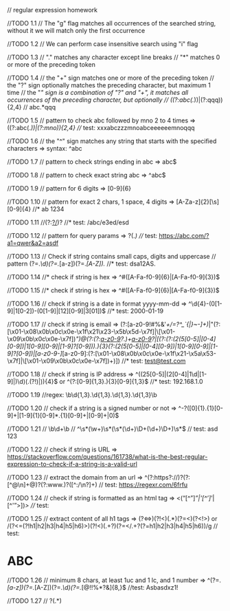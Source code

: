 // regular expression homework

//TODO 1.1
// The "g" flag matches all occurrences of the searched string, without it we will match only the first occurrence

//TODO 1.2
// We can perform case insensitive search using "i" flag

//TODO 1.3
// "." matches any character except line breaks
// "*" matches 0 or more of the preceding token

//TODO 1.4
// the "+" sign matches one or more of the preceding token
// the "?" sign optionally matches the preceding character, but maximum 1 time
// the "*" sign is a combination of  "?" and "+", it matches all occurrences of the preceding character, but optionally
// ((?:abc(.*))|(?:qqq)){2,4}
// abc.*qqq

//TODO 1.5
// pattern to check abc followed by mno 2 to 4 times => ((?:abc(.*))|(?:mno)){2,4}
//* test: xxxabczzzmnoabceeeeeemnoqqq

//TODO 1.6
// the "^" sign matches any string that starts with the specified characters => syntax: ^abc

//TODO 1.7
// pattern to check strings ending in abc => abc$

//TODO 1.8
// pattern to check exact string abc => ^abc$

//TODO 1.9
// pattern for 6 digits => [0-9]{6}

//TODO 1.10
// pattern for exact 2 chars, 1 space, 4 digits => [A-Za-z]{2}[\s][0-9]{4}
//* ab 1234

//TODO 1.11
//(?:[?/](.*))?
//* test: /abc/e3ed/esd

//TODO 1.12
// pattern for query params => \?(.*)
//* test: https://abc.com/?a1=qwer&a2=asdf

//TODO 1.13
// Check if string contains small caps, digits and uppercase
// pattern (?=.*\d)(?=.*[a-z])(?=.*[A-Z]).*
//* test:  dsa12AS.

//TODO 1.14
//* check if string is hex => ^#([A-Fa-f0-9]{6}|[A-Fa-f0-9]{3})$

//TODO 1.15
//* check if string is hex => ^#([A-Fa-f0-9]{6}|[A-Fa-f0-9]{3})$

//TODO 1.16
// check if string is a date in format yyyy-mm-dd => ^\d{4}-(0[1-9]|1[0-2])-(0[1-9]|[12][0-9]|3[01])$
//* test: 2000-01-19

//TODO 1.17
// check if string is email => (?:[a-z0-9!#$%&'*+/=?^_`{|}~-]+(?:\.[a-z0-9!#$%&'*+/=?^_`{|}~-]+)*|"(?:[\x01-\x08\x0b\x0c\x0e-\x1f\x21\x23-\x5b\x5d-\x7f]|\\[\x01-\x09\x0b\x0c\x0e-\x7f])*")@(?:(?:[a-z0-9](?:[a-z0-9-]*[a-z0-9])?\.)+[a-z0-9](?:[a-z0-9-]*[a-z0-9])?|\[(?:(?:(2(5[0-5]|[0-4][0-9])|1[0-9][0-9]|[1-9]?[0-9]))\.){3}(?:(2(5[0-5]|[0-4][0-9])|1[0-9][0-9]|[1-9]?[0-9])|[a-z0-9-]*[a-z0-9]:(?:[\x01-\x08\x0b\x0c\x0e-\x1f\x21-\x5a\x53-\x7f]|\\[\x01-\x09\x0b\x0c\x0e-\x7f])+)\])
//* test: test@test.com

//TODO 1.18 
// check if string is IP address => ^((25[0-5]|(2[0-4]|1\d|[1-9]|)\d)(\.(?!$)|$)){4}$ or ^(?:[0-9]{1,3}\.){3}[0-9]{1,3}$
//* test: 192.168.1.0

//TODO 1.19
//regex: \b\d{1,3}\.\d{1,3}\.\d{1,3}\.\d{1,3}\b

//TODO 1.20
// check if a string is a signed number or not => ^-?([0]{1}\.{1}[0-9]+|[1-9]{1}[0-9]*\.{1}[0-9]+|[0-9]+|0)$

//TODO 1.21
// \b\d+\b
// ^\s*(\w+)\s*\(\s*(\d+)\D+(\d+)\D+\)\s*$
// test: asd 123 

//TODO 1.22
// check if string is URL => https://stackoverflow.com/questions/161738/what-is-the-best-regular-expression-to-check-if-a-string-is-a-valid-url

//TODO 1.23
// extract the domain from an url => ^(?:https?:\/\/)?(?:[^@\n]+@)?(?:www\.)?([^:\/\n?]+)
// test: https://regexr.com/6frfu

//TODO 1.24
// check if string is formatted as an html tag => <(“[^”]*”|'[^’]*’|[^'”>])*>
//* test: <html>

//TODO 1.25
// extract content of all h1 tags => (?<=\>)(?!\<)(.*)(?=\<)(?<!\>) or /(?<=(?!h1|h2|h3|h4|h5|h6)\>)(?!\<)(.+?)(?=\<\/.+?(?=h1|h2|h3|h4|h5|h6))/g
// test: <h1>ABC</h1>

//TODO 1.26
// minimum 8 chars, at least 1uc and 1 lc, and 1 number => ^(?=.*[a-z])(?=.*[A-Z])(?=.*\d)(?=.*[@$!%*?&])[A-Za-z\d@$!%*?&]{8,}$
//test: Asbasdxz1!

//TODO 1.27
// \?(.*)